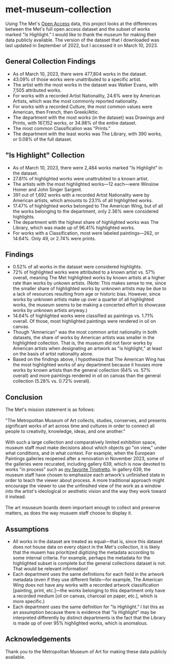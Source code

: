# met-museum-collection
<p>Using The Met's <a href="https://github.com/metmuseum/openaccess">Open Access</a> data, this project looks at the differences between the Met's full open access dataset and the subset of works marked "Is Highlight." I would like to thank the museum for making their data publicly available. The version of the dataset that I downloaded was last updated in September of 2022, but I accessed it on March 10, 2023.</p>

<h2>General Collection Findings</h2>
<ul>
<li>As of March 10, 2023, there were 477,804 works in the dataset.</li>
<li>43.09% of those works were unattributed to a specific artist.</li>
<li>The artist with the most works in the dataset was Walker Evans, with 7,505 attributed works.</li>
<li>For works with a recorded Artist Nationality, 24.6% were by American Artists, which was the most commonly reported nationality.</li>
<li>For works with a recorded Culture, the most common values were American, then French, then Greek/Attic.</li>
<li>The department with the most works (in the dataset) was Drawings and Prints, with 167,152 works, or 34.98% of the entire dataset.</li>
<li>The most common Classification was "Prints."</li>
<li>The department with the least works was The Library, with 390 works, or 0.08% of the full dataset.</li>
</ul>

<h2>"Is Highlight" Collection</h2>
<ul>
<li>As of March 10, 2023, there were 2,484 works marked "Is Highlight" in the dataset.</li>
<li>27.81% of highlighted works were unattrubited to a known artist.</li>
<li>The artists with the most highlighted works—12 each—were Winslow Homer and John Singer Sargent.</li>
<li>391 out of 1,692 works with a recorded Artist Nationality were by American artists, which amounts to 23.1% of all highlighted works.</li>
<li>17.47% of highlighted works belonged to The American Wing, but of all the works belonging to the department, only 2.36% were considered highlights.</li>
<li>The department with the highest share of highlighted works was The Library, which was made up of 96.41% highlighted works.</li>
<li>For works with a Classification, most were labeled paintings—262, or 14.64%. Only 49, or 2.74% were prints.</li>
</ul>

<h2>Findings</h2>
<ul>
<li>0.52% of all works in the dataset were considered highlights.</li>
<li>72% of highlighted works were attributed to a known artist vs. 57% overall, meaning The Met highlighted works by known artists at a higher rate than works by unkown artists. (Note: This makes sense to me, since the smaller share of highlighted works by unknown artists may be due to a lack of resources resulting from age or historic bias. However, since works by unknown artists make up over a quarter of all highlighted works, the museum seems to be making a concerted effort to showcase works by unknown artists anyway.) </li>
<li>14.64% of highlighted works were classified as paintings vs. 1.71% overall. Of those, most highlighted paintings were rendered in oil on canvas.</li>
<li>Though "Amnerican" was the most common artist nationality in both datasets, the share of works by American artists was smaller in the highlighted collection. That is, the museum did not favor works by American artists when designating an artwork as "is highlight," at least on the basis of artist nationality alone.</li>
<li>Based on the findings above, I hypothesize that The American Wing has the most highlighted works of any department because it houses more works by known artists than the general collection (64% vs. 57% overall) and more paintings rendered in oil on canvas than the general collection (5.28% vs. 0.72% overall).</li>
</ul>

<h2>Conclusion </h2>
<p>The Met's mission statement is as follows:<br /><br />"The Metropolitan Museum of Art collects, studies, conserves, and presents significant works of art across time and cultures in order to connect all people to creativity, knowledge, ideas, and one another."<br /><br />With such a large collection and comparatively limited exhibition space, museum staff must make decisions about which objects go "on view," under what conditions, and in what context. For example, when the European Paintings galleries reopened after a renovation in November 2023, some of the galleries were recurated, including gallery 639, which is now devoted to works "in process" such as <a href="https://www.metmuseum.org/art/collection/search/437819">my favorite Tinotretto</a>. In gallery 639, the museum staff have chosen to emphasize each artwork's unfinished state in order to teach the viewer about process. A more traditional approach might encourage the viewer to use the unfinsihed view of the work as a window into the artist's ideological or aesthetic vision and the way they work toward it instead.<br/><br/>The art msuseum boards deem important enough to collect and preserve matters, as does the way musuem staff choose to display it. </p>

<h2>Assumptions</h2>
<ul>
<li>All works in the dataset are treated as equal—that is, since this dataset does not house data on every object in the Met's collection, it is likely that the musem has prioritized digitizing the metadata according to some internal criteria. For example, perhaps the metadata for the highlighted subset is complete but the general collections dataset is not. That would be relevant information!</li>
<li>Each department uses the same definitions for each field in the artwork metadata (even if they use different fields—for example, The American Wing does not have any works with a recorded artwork classification [painting, print, etc.]—the works belonging to this department only have a recorded medium [oil on canvas, charcoal on paper, etc.], which is more specific.)</li>
<li>Each department uses the same definition for "Is Highlight." I list this as an assumption because there is evidence that "Is Highlight" may be interpreted differently by distinct departments is the fact that the Library is made up of over 95% highlighted works, which is anomalous.</li>
</ul>

<h2>Acknowledgements</h2>
<p>Thank you to the Metropolitan Museum of Art for making these data publicly available.</p>

